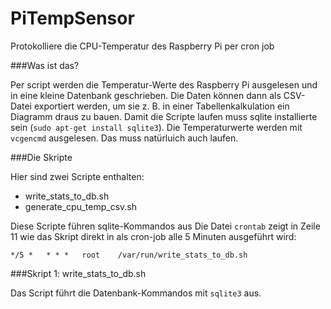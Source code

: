 PiTempSensor
============

Protokolliere die CPU-Temperatur des Raspberry Pi per cron job 

###Was ist das?

Per script werden die Temperatur-Werte des Raspberry Pi ausgelesen und in eine kleine Datenbank geschrieben. Die Daten können dann als CSV-Datei exportiert werden, um sie z. B. in einer Tabellenkalkulation ein Diagramm draus zu bauen. Damit die Scripte laufen muss sqlite installierte sein (`sudo apt-get install sqlite3`). Die Temperaturwerte werden mit `vcgencmd` ausgelesen. Das muss natürluich auch laufen. 

###Die Skripte

Hier sind zwei Scripte enthalten:

* write_stats_to_db.sh
* generate_cpu_temp_csv.sh

Diese Scripte führen sqlite-Kommandos aus 
Die Datei `crontab` zeigt in Zeile 11 wie das Skript direkt in als cron-job alle 5 Minuten ausgeführt wird:

    */5 *   * * *   root    /var/run/write_stats_to_db.sh

###Skript 1: write_stats_to_db.sh

Das Script führt die Datenbank-Kommandos mit `sqlite3` aus. 





